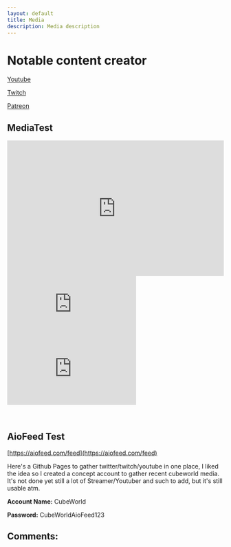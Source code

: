```yaml
---
layout: default
title: Media
description: Media description
---
```

# Notable content creator

[Youtube](https://paroyer.github.io/ModCatalogue/Youtube)

[Twitch](https://paroyer.github.io/ModCatalogue/Twitch)

[Patreon](https://paroyer.github.io/ModCatalogue/Patreon)

## MediaTest

<iframe width="560" height="315" style="width:100%" src="https://www.youtube.com/embed/?list=PLWy0Jf96bIqw9sCG-mPfAsVko9J9CCXsn" title="YouTube" frameborder="0" allow="accelerometer; autoplay; clipboard-write; encrypted-media; gyroscope; picture-in-picture" allowfullscreen></iframe>

<div class="twitch">
  <div class="twitch-video">
    <iframe
      src="https://player.twitch.tv/?channel=monstercat&!autoplay&parent=paroyer.github.io&autoplay=false"
      frameborder="0"
      scrolling="no"
      title="myFrameTwitchVideo"
      allowfullscreen="true">
    </iframe>
  </div>
  <div class="twitch-chat">
    <iframe
      frameborder="0"
      scrolling="no"
      title="myFrameTwitchChat"
      src="https://www.twitch.tv/embed/monstercat/chat?darkpopout&parent=paroyer.github.io">
    </iframe>
  </div>
</div>

&nbsp;&nbsp;&nbsp;&nbsp;&nbsp;&nbsp; 

## AioFeed Test

[https://aiofeed.com/feed](https://aiofeed.com/feed)

Here's a Github Pages to gather twitter/twitch/youtube in one place, I liked the idea so I created a concept account to gather recent cubeworld media. It's not done yet still a lot of Streamer/Youtuber and such to add, but it's still usable atm.

**Account Name:** CubeWorld

**Password:** CubeWorldAioFeed123

## Comments:

<script src="https://utteranc.es/client.js"
        repo="Paroyer/Comment" 
        issue-term="pathname"
        theme="github-dark"
        label="Comment"
        crossorigin="anonymous"
        async>
</script>  
